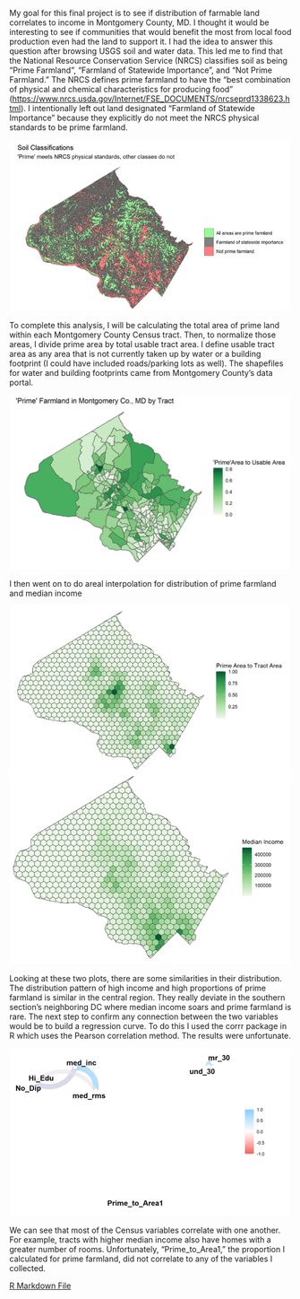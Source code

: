My goal for this final project is to see if distribution of farmable land correlates to income in Montgomery County, MD. I thought it would be interesting to see if communities that would benefit the most from local food production even had the land to support it. I had the idea to answer this question after browsing USGS soil and water data. This led me to find that the National Resource Conservation Service (NRCS) classifies soil as being “Prime Farmland”, “Farmland of Statewide Importance”, and “Not Prime Farmland.” The NRCS defines prime farmland to have the “best combination of physical and chemical characteristics for producing food” (https://www.nrcs.usda.gov/Internet/FSE_DOCUMENTS/nrcseprd1338623.html). I intentionally left out land designated “Farmland of Statewide Importance” because they explicitly do not meet the NRCS physical standards to be prime farmland. 

<img src="/images/Soil.Class.jpg?raw=true">

To complete this analysis, I will be calculating the total area of prime land within each Montgomery County Census tract. Then, to normalize those areas, I divide prime area by total usable tract area. I define usable tract area as any area that is not currently taken up by water or a building footprint (I could have included roads/parking lots as well). The shapefiles for water and building footprints came from Montgomery County’s data portal.

<img src="/images/MoCo_Prime.jpg?raw=true">

I then went on to do areal interpolation for distribution of prime farmland and median income 

<img src = "/images/Areal.Prime.jpg?raw=true">

<img src="/images/Areal.Inc.png?raw=true">

Looking at these two plots, there are some similarities in their distribution. The distribution pattern of high income and high proportions of prime farmland is similar in the central region. They really deviate in the southern section’s neighboring DC where median income soars and prime farmland is rare. The next step to confirm any connection between the two variables would be to build a regression curve. To do this I used the corrr package in R which uses the Pearson correlation method. The results were unfortunate.

<img src="/images/Corr_Plot.jpg?raw=true">

We can see that most of the Census variables correlate with one another. For example, tracts with higher median income also have homes with a greater number of rooms. Unfortunately, “Prime_to_Area1,” the proportion I calculated for prime farmland, did not correlate to any of the variables I collected. 

[R Markdown File](/pdf/Soil_Data5.pdf)
